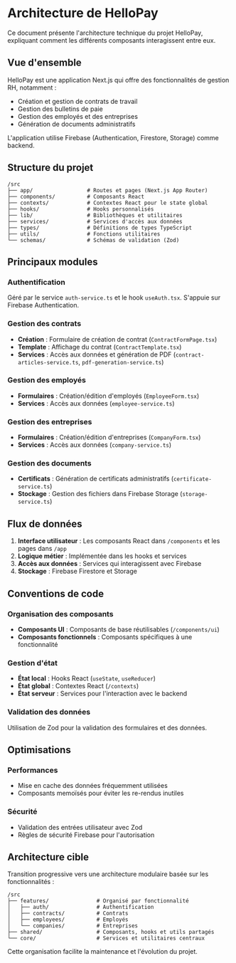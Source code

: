# Architecture de HelloPay

Ce document présente l'architecture technique du projet HelloPay, expliquant comment les différents composants interagissent entre eux.

## Vue d'ensemble

HelloPay est une application Next.js qui offre des fonctionnalités de gestion RH, notamment :
- Création et gestion de contrats de travail
- Gestion des bulletins de paie
- Gestion des employés et des entreprises
- Génération de documents administratifs

L'application utilise Firebase (Authentication, Firestore, Storage) comme backend.

## Structure du projet

```
/src
├── app/                 # Routes et pages (Next.js App Router)
├── components/          # Composants React
├── contexts/            # Contextes React pour le state global
├── hooks/               # Hooks personnalisés
├── lib/                 # Bibliothèques et utilitaires
├── services/            # Services d'accès aux données
├── types/               # Définitions de types TypeScript
├── utils/               # Fonctions utilitaires
└── schemas/             # Schémas de validation (Zod)
```

## Principaux modules

### Authentification

Géré par le service `auth-service.ts` et le hook `useAuth.tsx`. S'appuie sur Firebase Authentication.

### Gestion des contrats

- **Création** : Formulaire de création de contrat (`ContractFormPage.tsx`)
- **Template** : Affichage du contrat (`ContractTemplate.tsx`)
- **Services** : Accès aux données et génération de PDF (`contract-articles-service.ts`, `pdf-generation-service.ts`)

### Gestion des employés

- **Formulaires** : Création/édition d'employés (`EmployeeForm.tsx`)
- **Services** : Accès aux données (`employee-service.ts`)

### Gestion des entreprises

- **Formulaires** : Création/édition d'entreprises (`CompanyForm.tsx`)
- **Services** : Accès aux données (`company-service.ts`)

### Gestion des documents

- **Certificats** : Génération de certificats administratifs (`certificate-service.ts`)
- **Stockage** : Gestion des fichiers dans Firebase Storage (`storage-service.ts`)

## Flux de données

1. **Interface utilisateur** : Les composants React dans `/components` et les pages dans `/app`
2. **Logique métier** : Implémentée dans les hooks et services
3. **Accès aux données** : Services qui interagissent avec Firebase
4. **Stockage** : Firebase Firestore et Storage

## Conventions de code

### Organisation des composants

- **Composants UI** : Composants de base réutilisables (`/components/ui`)
- **Composants fonctionnels** : Composants spécifiques à une fonctionnalité

### Gestion d'état

- **État local** : Hooks React (`useState`, `useReducer`)
- **État global** : Contextes React (`/contexts`)
- **État serveur** : Services pour l'interaction avec le backend

### Validation des données

Utilisation de Zod pour la validation des formulaires et des données.

## Optimisations

### Performances

- Mise en cache des données fréquemment utilisées
- Composants memoïsés pour éviter les re-rendus inutiles

### Sécurité

- Validation des entrées utilisateur avec Zod
- Règles de sécurité Firebase pour l'autorisation

## Architecture cible

Transition progressive vers une architecture modulaire basée sur les fonctionnalités :

```
/src
├── features/               # Organisé par fonctionnalité
│   ├── auth/               # Authentification
│   ├── contracts/          # Contrats
│   ├── employees/          # Employés
│   └── companies/          # Entreprises
├── shared/                 # Composants, hooks et utils partagés
└── core/                   # Services et utilitaires centraux
```

Cette organisation facilite la maintenance et l'évolution du projet. 